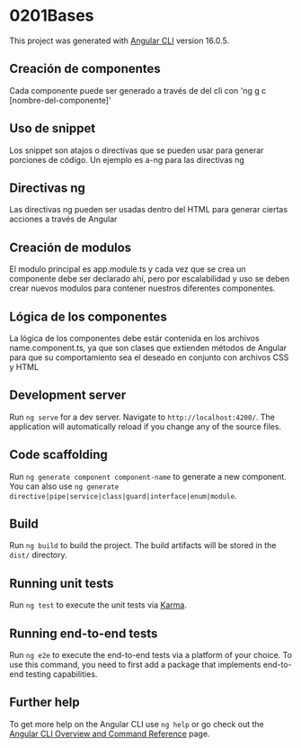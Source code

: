 # 0201Bases

This project was generated with [Angular CLI](https://github.com/angular/angular-cli) version 16.0.5.

## Creación de componentes

Cada componente puede ser generado a través de del cli con 'ng g c [nombre-del-componente]'

## Uso de snippet

Los snippet son atajos o directivas que se pueden usar para generar porciones de código.
Un ejemplo es a-ng para las directivas ng

## Directivas ng

Las directivas ng pueden ser usadas dentro del HTML para generar ciertas acciones a través de Angular

## Creación de modulos

El modulo principal es app.module.ts y cada vez que se crea un componente debe ser declarado ahí, pero por escalabilidad y uso se deben crear nuevos modulos para contener nuestros diferentes componentes.

## Lógica de los componentes

La lógica de los componentes debe estár contenida en los archivos name.component.ts, ya que son clases que extienden métodos de Angular para que su comportamiento sea el deseado en conjunto con archivos CSS y HTML

## Development server

Run `ng serve` for a dev server. Navigate to `http://localhost:4200/`. The application will automatically reload if you change any of the source files.

## Code scaffolding

Run `ng generate component component-name` to generate a new component. You can also use `ng generate directive|pipe|service|class|guard|interface|enum|module`.

## Build

Run `ng build` to build the project. The build artifacts will be stored in the `dist/` directory.

## Running unit tests

Run `ng test` to execute the unit tests via [Karma](https://karma-runner.github.io).

## Running end-to-end tests

Run `ng e2e` to execute the end-to-end tests via a platform of your choice. To use this command, you need to first add a package that implements end-to-end testing capabilities.

## Further help

To get more help on the Angular CLI use `ng help` or go check out the [Angular CLI Overview and Command Reference](https://angular.io/cli) page.
